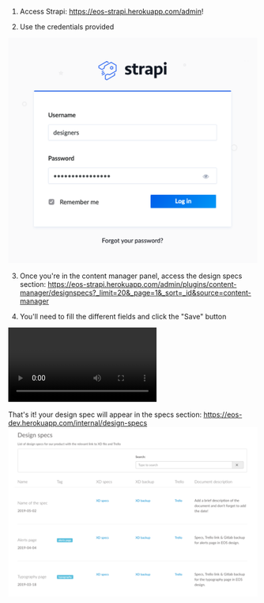 1. Access Strapi: https://eos-strapi.herokuapp.com/admin!

2. Use the credentials provided

![Screenshot_2019-05-02_15.12.01](uploads/a1ccfdfefccf1af0327777105220c8d5/Screenshot_2019-05-02_15.12.01.png)

3. Once you're in the content manager panel, access the design specs section: https://eos-strapi.herokuapp.com/admin/plugins/content-manager/designspecs?_limit=20&_page=1&_sort=_id&source=content-manager

4. You'll need to fill the different fields and click the "Save" button

![May-02-2019_15-54-43](uploads/ad28ad6bd42b8f58f45e7012e70951cf/May-02-2019_15-54-43.mp4)

That's it! your design spec will appear in the specs section: https://eos-dev.herokuapp.com/internal/design-specs
![Screenshot_2019-05-03_10.21.56](uploads/c3fe572d5a70fae066eb1c2c10240fe3/Screenshot_2019-05-03_10.21.56.png)

